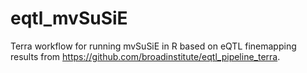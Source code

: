 # eqtl_mvSuSiE
Terra workflow for running mvSuSiE in R based on eQTL finemapping results from https://github.com/broadinstitute/eqtl_pipeline_terra.